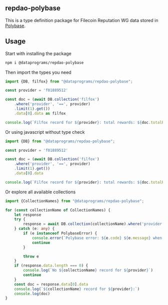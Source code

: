 ## repdao-polybase

This is a type definition package for Filecoin Reputation WG data stored in [Polybase](https://polybase.xyz/).

## Usage
Start with installing the package
```bash
npm i @dataprograms/repdao-polybase
```

Then import the types you need
```typescript
import {DB, filfox} from "@dataprograms/repdao-polybase";

const provider = 'f01889512'

const doc = (await DB.collection('filfox')
    .where('provider', '==', provider)
    .limit(1).get())
    .data[0].data as filfox

console.log(`Filfox record for ${provider}: total rewards: ${doc.totalRewards}`)
```

Or using javascript without type check
```javascript
import {DB} from "@dataprograms/repdao-polybase";

const provider = 'f01889512'

const doc = (await DB.collection('filfox')
    .where('provider', '==', provider)
    .limit(1).get())
    .data[0].data

console.log(`Filfox record for ${provider}: total rewards: ${doc.totalRewards}`)
```

Or explore all available collections
```typescript
import {CollectionNames} from "@dataprograms/repdao-polybase";

for (const collectionName of CollectionNames) {
    let response
    try {
        response = await DB.collection(collectionName).where('provider', '==', provider).limit(1).get()
    } catch (e: any) {
        if (e instanceof PolybaseError) {
            console.error(`Polybase error: ${e.code} ${e.message} when retrieving ${collectionName} record for ${provider}`)
            continue
        }

        throw e
    }
    if (response.data.length === 0) {
        console.log(`No ${collectionName} record for ${provider}`)
        continue
    }
    const doc = response.data[0].data
    console.log(`${collectionName} record for ${provider}:`)
    console.log(doc)
}
```
